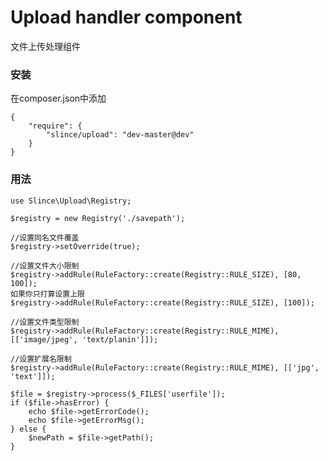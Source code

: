 # Upload handler component

文件上传处理组件

### 安装

在composer.json中添加

    {
        "require": {
            "slince/upload": "dev-master@dev"
        }
    }

### 用法

    use Slince\Upload\Registry;

    $registry = new Registry('./savepath');

    //设置同名文件覆盖
    $registry->setOverride(true);

    //设置文件大小限制
    $registry->addRule(RuleFactory::create(Registry::RULE_SIZE), [80, 100]);
    如果你只打算设置上限
    $registry->addRule(RuleFactory::create(Registry::RULE_SIZE), [100]);

    //设置文件类型限制
    $registry->addRule(RuleFactory::create(Registry::RULE_MIME), [['image/jpeg', 'text/planin']]);

    //设置扩展名限制
    $registry->addRule(RuleFactory::create(Registry::RULE_MIME), [['jpg', 'text']]);
   
    $file = $registry->process($_FILES['userfile']);
    if ($file->hasError) {
        echo $file->getErrorCode();
        echo $file->getErrorMsg();
    } else {
        $newPath = $file->getPath();
    }